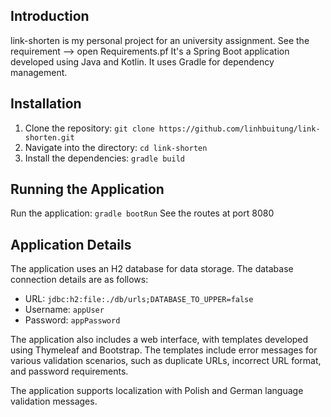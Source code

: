 ## Introduction

link-shorten is my personal project for an university assignment. See the requirement --> open Requirements.pf
It's a Spring Boot application developed using Java and Kotlin. It uses Gradle for dependency management.


## Installation

1. Clone the repository: `git clone https://github.com/linhbuitung/link-shorten.git`
2. Navigate into the directory: `cd link-shorten`
3. Install the dependencies: `gradle build`

## Running the Application

Run the application: `gradle bootRun`
See the routes at port 8080

## Application Details

The application uses an H2 database for data storage. The database connection details are as follows:

- URL: `jdbc:h2:file:./db/urls;DATABASE_TO_UPPER=false`
- Username: `appUser`
- Password: `appPassword`

The application also includes a web interface, with templates developed using Thymeleaf and Bootstrap. The templates include error messages for various validation scenarios, such as duplicate URLs, incorrect URL format, and password requirements.

The application supports localization with Polish and German language validation messages.

